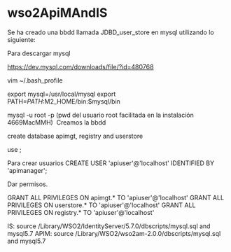 # wso2ApiMAndIS

Se ha creado una bbdd llamada JDBD_user_store en mysql utilizando lo siguiente:

Para descargar mysql 

https://dev.mysql.com/downloads/file/?id=480768


vim ~/.bash_profile


export mysql=/usr/local/mysql
export PATH=$PATH:$M2_HOME/bin:$mysql/bin

mysql -u root -p  (pwd del usuario root facilitada en la instalación 4669MacMMH) 
Creamos la bbdd

create database apimgt, registry and userstore

use <bbdd name>;

Para crear usuarios CREATE USER 'apiuser'@'localhost' IDENTIFIED BY 'apimanager';

Dar permisos.

GRANT ALL PRIVILEGES ON apimgt.* TO 'apiuser'@'localhost'
GRANT ALL PRIVILEGES ON userstore.* TO 'apiuser'@'localhost'
GRANT ALL PRIVILEGES ON registry.* TO 'apiuser'@'localhost'

IS:
source /Library/WSO2/IdentityServer/5.7.0/dbscripts/mysql.sql and mysql5.7
APIM:
source /Library/WSO2/wso2am-2.0.0/dbscripts/mysql.sql and mysql5.7




